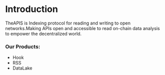 # Introduction

TheAPIS is Indexing protocol for reading and writing to open networks.Making APIs open and accessible to read on-chain data analysis to empower the decentralized world.

### Our Products:

* Hook
* RSS
* DataLake

